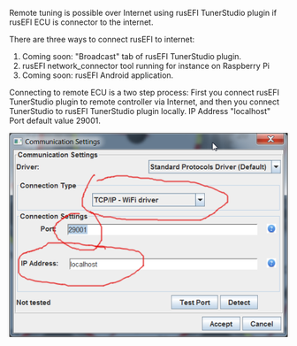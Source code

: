 Remote tuning is possible over Internet using rusEFI TunerStudio plugin if rusEFI ECU is connector to the internet.

There are three ways to connect rusEFI to internet:
1) Coming soon: "Broadcast" tab of rusEFI TunerStudio plugin.
2) rusEFI network_connector tool running for instance on Raspberry Pi
3) Coming soon: rusEFI Android application.

Connecting to remote ECU is a two step process:
First you connect rusEFI TunerStudio plugin to remote controller via Internet, and then you connect TunerStudio to rusEFI TunerStudio plugin locally. IP Address "localhost" Port default value 29001.

![x](FAQ\images\TS_plugin_TCP.png)